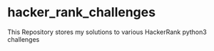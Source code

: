 # hacker_rank_challenges
This Repository stores my solutions to various HackerRank python3 challenges
